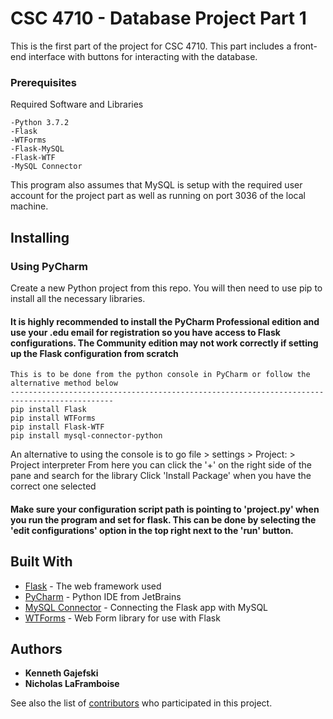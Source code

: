 # CSC 4710 - Database Project Part 1

This is the first part of the project for CSC 4710. This part includes a front-end interface with buttons for interacting with the database.

### Prerequisites

Required Software and Libraries

```
-Python 3.7.2
-Flask
-WTForms
-Flask-MySQL
-Flask-WTF
-MySQL Connector
```

This program also assumes that MySQL is setup with the required user account for the project part as well as running on port 3036 of the local machine.

Installing
--------------------------------------------

### Using PyCharm

Create a new Python project from this repo. You will then need to use pip to install all the necessary libraries.

#### It is highly recommended to install the PyCharm Professional edition and use your .edu email for registration so you have access to Flask configurations. The Community edition may not work correctly if setting up the Flask configuration from scratch  ####

```
This is to be done from the python console in PyCharm or follow the alternative method below
---------------------------------------------------------------------------------------------
pip install Flask
pip install WTForms
pip install Flask-WTF
pip install mysql-connector-python
```

An alternative to using the console is to go file > settings > Project:<projName> > Project interpreter
  From here you can click the '+' on the right side of the pane and search for the library
  Click 'Install Package' when you have the correct one selected

#### Make sure your configuration script path is pointing to 'project.py' when you run the program and set for flask. This can be done by selecting the 'edit configurations' option in the top right next to the 'run' button. ####

## Built With

* [Flask](http://flask.pocoo.org/) - The web framework used
* [PyCharm](https://www.jetbrains.com/pycharm/) - Python IDE from JetBrains
* [MySQL Connector](https://dev.mysql.com/doc/connector-python/en/) - Connecting the Flask app with MySQL
* [WTForms](https://wtforms.readthedocs.io/en/stable/) - Web Form library for use with Flask

## Authors

* **Kenneth Gajefski**
* **Nicholas LaFramboise**

See also the list of [contributors](https://github.com/KenGajefski/db_proj_part_1/graphs/contributors) who participated in this project.
